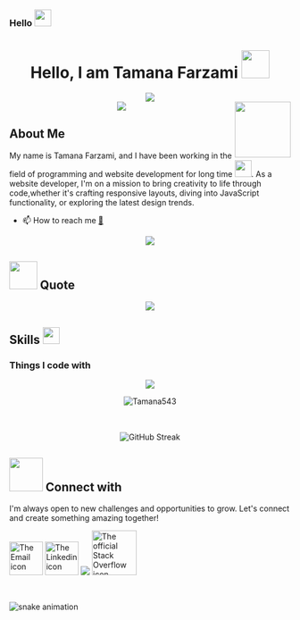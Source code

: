 ### Hello  <img src="https://emojis.slackmojis.com/emojis/images/1588315024/8823/hyperkitty.gif?1588315024" width="30" />

<h1 align="center">Hello, I am Tamana Farzami <img src="https://media.giphy.com/media/mGcNjsfWAjY5AEZNw6/giphy.gif" width="50"></h1>


 <div align="center" >
<a href="https://github.com/Tamana543" ><img src="https://readme-typing-svg.demolab.com?font=Bitter&weight=500&size=25&duration=4999&pause=1000&color=F0E7FF&center=true&multiline=true&random=true&width=1000&lines=Is+there+any+project+in+your+mind+,+find+me+here+:)" /></a>
  </div>
  
<div align="center">
<a href="https://github.com/Tamana543" ><img src="https://readme-typing-svg.demolab.com?font=Bitter&weight=500&size=25&duration=4999&pause=1000&color=F0E7FF&center=true&multiline=true&random=true&width=900&lines=Happy+To+See+You+Again+😄" /></a>
<img align='right' src='https://user-images.githubusercontent.com/5713670/87202985-820dcb80-c2b6-11ea-9f56-7ec461c497c3.gif' width='100'>
</div>

 
  
## About Me
My name is Tamana Farzami, and I have been working in the field of programming and website development for long time  <img src="https://emojis.slackmojis.com/emojis/images/1531849430/4246/blob-sunglasses.gif?1531849430" width="30"/>. 
As a  website developer, I'm on a mission to bring creativity to life through code,whether it's crafting responsive layouts, diving into JavaScript functionality, or exploring the latest design trends.


- 📫 How to reach me [📨](mailto:tamanafarzami33@gmail.com)



<div align="center">
<a href="https://quira.sh?utm_source=widgets&utm_campaign=Tamana543" ><img src="https://stats.quira.sh/Tamana543/github?theme=dark" /></a>
  </div>

  ## <img src="https://media.giphy.com/media/VgCDAzcKvsR6OM0uWg/giphy.gif" width="50"> Quote

<div align="center">
<a href="https://readme-daily-quotes.vercel.app/api" ><img src="https://readme-daily-quotes.vercel.app/api?theme=dark&font=courier_new&border_color=EDEADE&border_radius=20" /></a>
 <!--"Most good programmers do programming not because they expect to get paid or get adulation by the public, but because it is fun to program."
- Linus Torvalds
 &author=Tamana+Farzami&quote=Happiness+emanates+from+the+mind+and+sits+in+the+heart...+^_~
 -->
  </div>




## Skills <img src="https://media.giphy.com/media/WUlplcMpOCEmTGBtBW/giphy.gif" width="30">
<h3>Things I code with</h3>
<!--
<p align="center">
  <a href="https://skillicons.dev">
    <img src="https://skillicons.dev/icons?i=html,css,sass,tailwind,javascript,git,github,bootstrap,photoshop,illustrator,figma,codepen" />
   <!--foundation,canva, find a repo contains all of these -->
  <!--</a>
</p>-->

<p align="center">
  <a href="https://go-skill-icons.vercel.app/">
    <img
      src="https://go-skill-icons.vercel.app/api/icons?i=html,css,sass,tailwind,javascript,git,github,bootstrap,photoshop,illustrator,figma,codepen,canva"
    />
  </a>
</p>


<!--
<p>
  <img alt="HTML" src="https://img.shields.io/badge/-HTML-45b8d8?style=flat-square&logo=HTML&logoColor=white" />
  <img alt="Webpack" src="https://img.shields.io/badge/-Webpack-8DD6F9?style=flat-square&logo=css&logoColor=white" /> 
  <img alt="Docker" src="https://img.shields.io/badge/-Docker-46a2f1?style=flat-square&logo=sass&logoColor=white" />
  <img alt="github actions" src="https://img.shields.io/badge/-Github_Actions-2088FF?style=flat-square&logo=tailwind&logoColor=white" />
  <img alt="Google Cloud Platform" src="https://img.shields.io/badge/-Google_Cloud_Platform-1a73e8?style=flat-square&logo=javascript&logoColor=white" />
  <img alt="TypeScript" src="https://img.shields.io/badge/-TypeScript-007ACC?style=flat-square&logo=git&logoColor=white" />
  <img alt="Insomnia" src="https://img.shields.io/badge/-Insomnia-5849BE?style=flat-square&logo=github&logoColor=white" />
  <img alt="Apollo" src="https://img.shields.io/badge/-Apollo%20GraphQL-311C87?style=flat-square&logo=bootstrap&logoColor=white" />
  <img alt="Heroku" src="https://img.shields.io/badge/-Heroku-430098?style=flat-square&logo=photoshop&logoColor=white" />
  <img alt="redux" src="https://img.shields.io/badge/-Redux-764ABC?style=flat-square&logo=illustrator&logoColor=white" />
  <img alt="ReactiveX" src="https://img.shields.io/badge/-RxJs-B7178C?style=flat-square&logo=figma&logoColor=white" />
  <img alt="GraphQL" src="https://img.shields.io/badge/-GraphQL-E10098?style=flat-square&logo=codepen&logoColor=white" />
  <img alt="Sass" src="https://img.shields.io/badge/-Sass-CC6699?style=flat-square&logo=canva&logoColor=white" />
</p>
-->
<div align="center">
 <img src="https://github-readme-stats.vercel.app/api/top-langs?username=Tamana543&show_icons=true&theme=dark&locale=en&layout=compact" alt="Tamana543" />
</div>
 
<br>

##
<div align="center">

<img src="https://streak-stats.demolab.com?user=Tamana543&theme=dark&border_radius=5.2&card_width=500&hide_current_streak=false" alt="GitHub Streak" /> 
</div>



<div>
  

##  <img src="https://media.giphy.com/media/LnQjpWaON8nhr21vNW/giphy.gif" width="60"> Connect with 
 I'm always open to new challenges and opportunities to grow. Let's connect and create something amazing together!

  <a href="mailto:tamanafarzami33@gmail.com"><img src="https://upload.wikimedia.org/wikipedia/commons/1/1c/Email_icon-black.svg"   width="60" alt="The Email icon"></a> <a href="https://af.linkedin.com/in/tamana-farzami-"><img src="https://upload.wikimedia.org/wikipedia/commons/e/e9/Linkedin_icon.svg"  width="60" alt="The Linkedin icon" ></a>  <a href="https://www.reddit.com/user/Tamana_Farzami/?utm_source=share&utm_medium=web3x&utm_name=web3xcss&utm_term=1&utm_content=share_button"><img src="https://cdn.iconscout.com/icon/free/png-512/free-reddit-logo-icon-download-in-svg-png-gif-file-formats--brand-company-brands-pack-logos-icons-2284905.png?f=webp&w=55"></a> <a href="https://stackoverflow.com/users/23857966/tamana-farzami?tab=summary"><img  width="80" alt="The official Stack Overflow icon" src="https://upload.wikimedia.org/wikipedia/commons/thumb/e/ef/Stack_Overflow_icon.svg/512px-Stack_Overflow_icon.svg.png?20190716190036"></a>


</div>
<br>
<!--<div align="center">
<img src="https://github.com/mscoutermarsh/mscoutermarsh/blob/master/teeter.gif?raw=true"  /> 
</div>-->


<!--https://stackoverflow.com/users/23857966/tamana-farzami?tab=summary-->
<!--[gitartwork](gitartwork.svg)-->
![snake animation](https://github.com/eagrundy/eagrundy/blob/output/github-contribution-grid-snake.svg)
